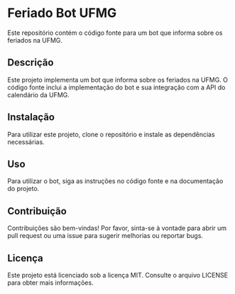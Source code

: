 # Feriado Bot UFMG

Este repositório contém o código fonte para um bot que informa sobre os feriados na UFMG.

## Descrição

Este projeto implementa um bot que informa sobre os feriados na UFMG. O código fonte inclui a implementação do bot e sua integração com a API do calendário da UFMG.

## Instalação

Para utilizar este projeto, clone o repositório e instale as dependências necessárias.

## Uso

Para utilizar o bot, siga as instruções no código fonte e na documentação do projeto.

## Contribuição

Contribuições são bem-vindas! Por favor, sinta-se à vontade para abrir um pull request ou uma issue para sugerir melhorias ou reportar bugs.

## Licença

Este projeto está licenciado sob a licença MIT. Consulte o arquivo LICENSE para obter mais informações.
